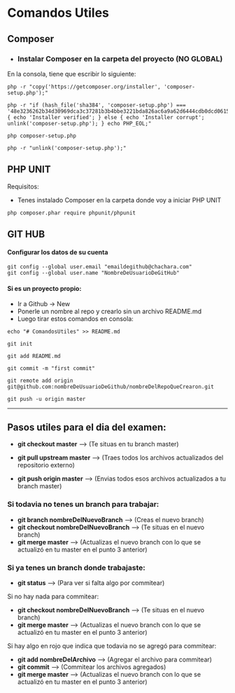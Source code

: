 # Comandos Utiles


## **Composer**

* ### Instalar Composer en la carpeta del proyecto (NO GLOBAL)

En la consola, tiene que escribir lo siguiente:

```
php -r "copy('https://getcomposer.org/installer', 'composer-setup.php');"

php -r "if (hash_file('sha384', 'composer-setup.php') === '48e3236262b34d30969dca3c37281b3b4bbe3221bda826ac6a9a62d6444cdb0dcd0615698a5cbe587c3f0fe57a54d8f5') { echo 'Installer verified'; } else { echo 'Installer corrupt'; unlink('composer-setup.php'); } echo PHP_EOL;"

php composer-setup.php

php -r "unlink('composer-setup.php');"
```

## **PHP UNIT**

Requisitos:
* Tenes instalado Composer en la carpeta donde voy a iniciar PHP UNIT

``` php composer.phar require phpunit/phpunit ```


## **GIT HUB**

#### Configurar los datos de su cuenta
```
git config --global user.email "emaildegithub@chachara.com"
git config --global user.name "NombreDeUsuarioDeGitHub"
```
#### Si es un proyecto propio:
* Ir a Github -> New
* Ponerle un nombre al repo y crearlo sin un archivo README.md
* Luego tirar estos comandos en consola:
```
echo "# ComandosUtiles" >> README.md

git init

git add README.md

git commit -m "first commit"

git remote add origin git@github.com:nombreDeUsuarioDeGithub/nombreDelRepoQueCrearon.git

git push -u origin master
```

---

## Pasos utiles para el dia del examen:


* **git checkout master** --> (Te situas en tu branch master)

* **git pull upstream master** --> (Traes todos los archivos actualizados del repositorio externo)

* **git push origin master** --> (Envias todos esos archivos actualizados a tu branch master)

### **Si todavia no tenes un branch para trabajar:**

* **git branch nombreDelNuevoBranch** --> (Creas el nuevo branch)
* **git checkout nombreDelNuevoBranch** --> (Te situas en el nuevo branch)
* **git merge master** --> (Actualizas el nuevo branch con lo que se actualizó en tu master en el punto 3 anterior)

### **Si ya tenes un branch donde trabajaste:**

* **git status** --> (Para ver si falta algo por commitear)

Si no hay nada para commitear:

* **git checkout nombreDelNuevoBranch** --> (Te situas en el nuevo branch)
* **git merge master** --> (Actualizas el nuevo branch con lo que se actualizó en tu master en el punto 3 anterior)

Si hay algo en rojo que indica que todavia no se agregó para commitear:

* **git add nombreDelArchivo** --> (Agregar el archivo para commitear)
* **git commit** --> (Commitear los archivos agregados)
* **git merge master** --> (Actualizas el nuevo branch con lo que se actualizó en tu master en el punto 3 anterior)